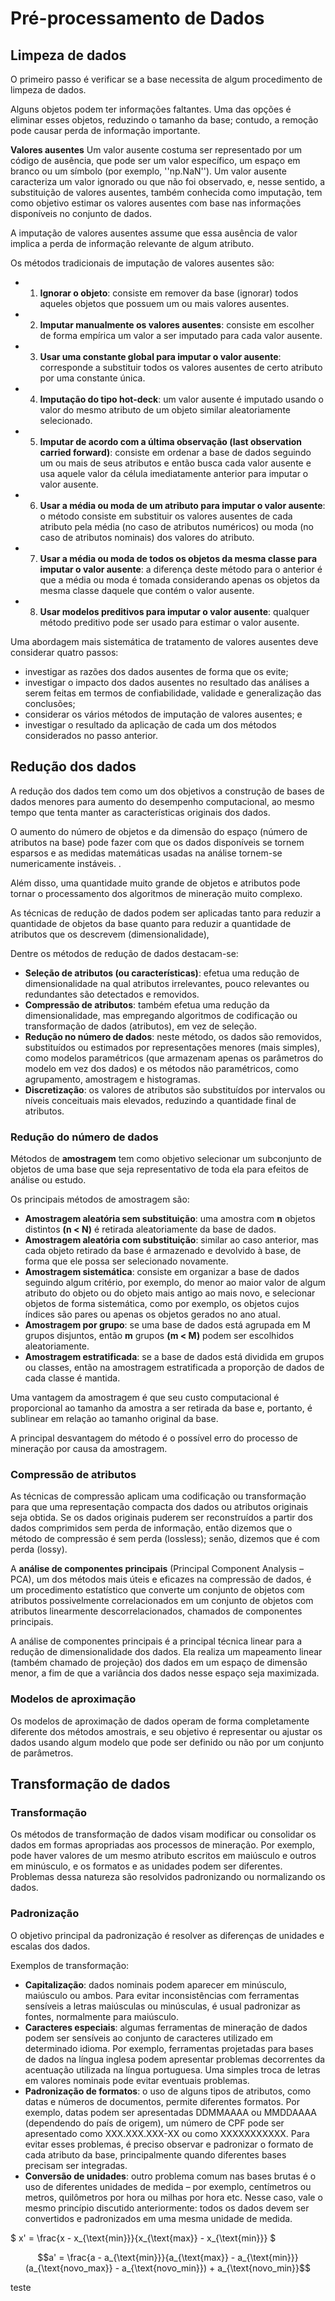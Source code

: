 # Pré-processamento de Dados

## Limpeza de dados

O primeiro passo é verificar se a base necessita de algum procedimento de limpeza de dados.

Alguns objetos podem ter informações faltantes. Uma das opções é eliminar esses objetos, reduzindo o tamanho da base; contudo, a remoção pode causar perda de informação importante.

<b>Valores ausentes</b> Um valor ausente costuma ser representado por um código de ausência, que pode ser um valor específico, um espaço em branco ou um símbolo (por exemplo, ''np.NaN''). Um valor ausente caracteriza um valor ignorado ou que não foi observado, e, nesse sentido, a substituição de valores ausentes, também conhecida como imputação, tem como objetivo estimar os valores ausentes com base nas informações disponíveis no conjunto de dados.

A imputação de valores ausentes assume que essa ausência de valor implica a perda de informação relevante de algum atributo.

Os métodos tradicionais de imputação de valores ausentes são:

- 1. <b>Ignorar o objeto</b>: consiste em remover da base (ignorar) todos aqueles objetos que possuem um ou mais valores ausentes.
- 2. <b>Imputar manualmente os valores ausentes</b>: consiste em escolher de forma empírica um valor a ser imputado para cada valor ausente.
- 3. <b>Usar uma constante global para imputar o valor ausente</b>: corresponde a substituir todos os valores ausentes de certo atributo por uma constante única.
- 4. <b>Imputação do tipo hot-deck</b>: um valor ausente é imputado usando o valor do mesmo atributo de um objeto similar aleatoriamente selecionado.
- 5. <b>Imputar de acordo com a última observação (last observation carried forward)</b>: consiste em ordenar a base de dados seguindo um ou mais de seus atributos e então busca cada valor ausente e usa aquele valor da célula imediatamente anterior para imputar o valor ausente.
- 6. <b>Usar a média ou moda de um atributo para imputar o valor ausente</b>: o método consiste em substituir os valores ausentes de cada atributo pela média (no caso de atributos numéricos) ou moda (no caso de atributos nominais) dos valores do atributo.
- 7. <b>Usar a média ou moda de todos os objetos da mesma classe para imputar o valor ausente</b>: a diferença deste método para o anterior é que a média ou moda é tomada considerando apenas os objetos da mesma classe daquele que contém o valor ausente.
- 8. <b>Usar modelos preditivos para imputar o valor ausente</b>: qualquer método preditivo pode ser usado para estimar o valor ausente.

Uma abordagem mais sistemática de tratamento de valores ausentes deve considerar quatro passos:

- investigar as razões dos dados ausentes de forma que os evite;
- investigar o impacto dos dados ausentes no resultado das análises a serem feitas em termos de confiabilidade, validade e generalização das conclusões;
- considerar os vários métodos de imputação de valores ausentes; e
- investigar o resultado da aplicação de cada um dos métodos considerados no passo anterior.

## Redução dos dados

A redução dos dados tem como um dos objetivos a construção de bases de dados menores para aumento do desempenho computacional, ao mesmo tempo que tenta manter as características originais dos dados.

O aumento do número de objetos e da dimensão do espaço (número de atributos na base) pode fazer com que os dados disponíveis se tornem esparsos e as medidas matemáticas usadas na análise tornem-se numericamente instáveis. .

Além disso, uma quantidade muito grande de objetos e atributos pode tornar o processamento dos algoritmos de mineração muito complexo.

As técnicas de redução de dados podem ser aplicadas tanto para reduzir a quantidade de objetos da base quanto para reduzir a quantidade de atributos que os descrevem (dimensionalidade),

Dentre os métodos de redução de dados destacam-se:

- <b>Seleção de atributos (ou características)</b>: efetua uma redução de dimensionalidade na qual atributos irrelevantes, pouco relevantes ou redundantes são detectados e removidos.
- <b>Compressão de atributos</b>: também efetua uma redução da dimensionalidade, mas empregando algoritmos de codificação ou transformação de dados (atributos), em vez de seleção.
- <b>Redução no número de dados</b>: neste método, os dados são removidos, substituídos ou estimados por representações menores (mais simples), como modelos paramétricos (que armazenam apenas os parâmetros do modelo em vez dos dados) e os métodos não paramétricos, como agrupamento, amostragem e histogramas.
- <b>Discretização</b>: os valores de atributos são substituídos por intervalos ou níveis conceituais mais elevados, reduzindo a quantidade final de atributos.

### Redução do número de dados

Métodos de <b>amostragem</b> tem como objetivo selecionar um subconjunto de objetos de uma base que seja representativo de toda ela para efeitos de análise ou estudo.

Os principais métodos de amostragem são:

- <b>Amostragem aleatória sem substituição</b>: uma amostra com <b>n</b> objetos distintos <b>(n < N)</b> é retirada aleatoriamente da base de dados.
- <b>Amostragem aleatória com substituição</b>: similar ao caso anterior, mas cada objeto retirado da base é armazenado e devolvido à base, de forma que ele possa ser selecionado novamente.
- <b>Amostragem sistemática</b>: consiste em organizar a base de dados seguindo algum critério, por exemplo, do menor ao maior valor de algum atributo do objeto ou do objeto mais antigo ao mais novo, e selecionar objetos de forma sistemática, como por exemplo, os objetos cujos índices são pares ou apenas os objetos gerados no ano atual.
- <b>Amostragem por grupo</b>: se uma base de dados está agrupada em M grupos disjuntos, então <b>m</b> grupos <b>(m < M)</b> podem ser escolhidos aleatoriamente.
- <b>Amostragem estratificada</b>: se a base de dados está dividida em grupos ou classes, então na amostragem estratificada a proporção de dados de cada classe é mantida.

Uma vantagem da amostragem é que seu custo computacional é proporcional ao tamanho da amostra a ser retirada da base e, portanto, é sublinear em relação ao tamanho original da base.

A principal desvantagem do método é o possível erro do processo de mineração por causa da amostragem.

### Compressão de atributos

As técnicas de compressão aplicam uma codificação ou transformação para que uma representação compacta dos dados ou atributos originais seja obtida. Se os dados originais puderem ser reconstruídos a partir dos dados comprimidos sem perda de informação, então dizemos que o método de compressão é sem perda (lossless); senão, dizemos que é com perda (lossy).

A <b>análise de componentes principais</b> (Principal Component Analysis – PCA), um dos métodos mais úteis e eficazes na compressão de dados, é um procedimento estatístico que converte um conjunto de objetos com atributos possivelmente correlacionados em um conjunto de objetos com atributos linearmente descorrelacionados, chamados de componentes principais.

A análise de componentes principais é a principal técnica linear para a redução de dimensionalidade dos dados. Ela realiza um mapeamento linear (também chamado de projeção) dos dados em um espaço de dimensão menor, a fim de que a variância dos dados nesse espaço seja maximizada.

### Modelos de aproximação

Os modelos de aproximação de dados operam de forma completamente diferente dos métodos amostrais, e seu objetivo é representar ou ajustar os dados usando algum modelo que pode ser definido ou não por um conjunto de parâmetros.

## Transformação de dados

### Transformação

Os métodos de transformação de dados visam modificar ou consolidar os dados em formas apropriadas aos processos de mineração. Por exemplo, pode haver valores de um mesmo atributo escritos em maiúsculo e outros em minúsculo, e os formatos e as unidades podem ser diferentes. Problemas dessa natureza são resolvidos padronizando ou normalizando os dados.

### Padronização

O objetivo principal da padronização é resolver as diferenças de unidades e escalas dos dados.

Exemplos de transformação:

- <b>Capitalização</b>: dados nominais podem aparecer em minúsculo, maiúsculo ou ambos. Para evitar inconsistências com ferramentas sensíveis a letras maiúsculas ou minúsculas, é usual padronizar as fontes, normalmente para maiúsculo.
- <b>Caracteres especiais</b>: algumas ferramentas de mineração de dados podem ser sensíveis ao conjunto de caracteres utilizado em determinado idioma. Por exemplo, ferramentas projetadas para bases de dados na língua inglesa podem apresentar problemas decorrentes da acentuação utilizada na língua portuguesa. Uma simples troca de letras em valores nominais pode evitar eventuais problemas.
- <b>Padronização de formatos</b>: o uso de alguns tipos de atributos, como datas e números de documentos, permite diferentes formatos. Por exemplo, datas podem ser apresentadas DDMMAAAA ou MMDDAAAA (dependendo do país de origem), um número de CPF pode ser apresentado como XXX.XXX.XXX-XX ou como XXXXXXXXXXX. Para evitar esses problemas, é preciso observar e padronizar o formato de cada atributo da base, principalmente quando diferentes bases precisam ser integradas.
- <b>Conversão de unidades</b>: outro problema comum nas bases brutas é o uso de diferentes unidades de medida – por exemplo, centímetros ou metros, quilômetros por hora ou milhas por hora etc. Nesse caso, vale o mesmo princípio discutido anteriormente: todos os dados devem ser convertidos e padronizados em uma mesma unidade de medida.

$`
  x' = \frac{x - x_{\text{min}}}{x_{\text{max}} - x_{\text{min}}}
`$

```math
a' = \frac{a - a_{\text{min}}}{a_{\text{max}} - a_{\text{min}}}(a_{\text{novo_max}} - a_{\text{novo_min}}) + a_{\text{novo_min}}
```

teste
